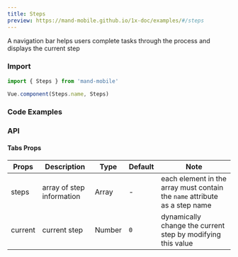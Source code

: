 ```yaml
---
title: Steps
preview: https://mand-mobile.github.io/1x-doc/examples/#/steps
---
```


A navigation bar helps users complete tasks through the process and displays the current step

### Import

```javascript
import { Steps } from 'mand-mobile'

Vue.component(Steps.name, Steps)
```

### Code Examples
<!-- DEMO -->

### API

#### Tabs Props
|Props | Description | Type | Default | Note|
|----|-----|------|------|------|
|steps | array of step information | Array | - | each element in the array must contain the `name` attribute as a step name|
|current | current step | Number | `0` | dynamically change the current step by modifying this value|

